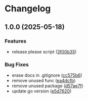# Changelog

## 1.0.0 (2025-05-18)


### Features

* release please script ([3f00b35](https://github.com/yunsuk-jeung/social/commit/3f00b35f8bd0e4d8407d0a873c0fcd1bbe333ace))


### Bug Fixes

* erase docs in .gitignore ([cc575b6](https://github.com/yunsuk-jeung/social/commit/cc575b65358792a9a0ce621d9a20a492639eca01))
* remove unused func ([ea4dcfb](https://github.com/yunsuk-jeung/social/commit/ea4dcfb1eff5502bc67a66d64c082a275dd1802f))
* remove unused package ([d57ae7f](https://github.com/yunsuk-jeung/social/commit/d57ae7fdef5b44dbe289c6ad9778c0de06c13e8c))
* update go version ([e5d7620](https://github.com/yunsuk-jeung/social/commit/e5d76205ec7bac4e29d6cf802b57bdba534157e3))
